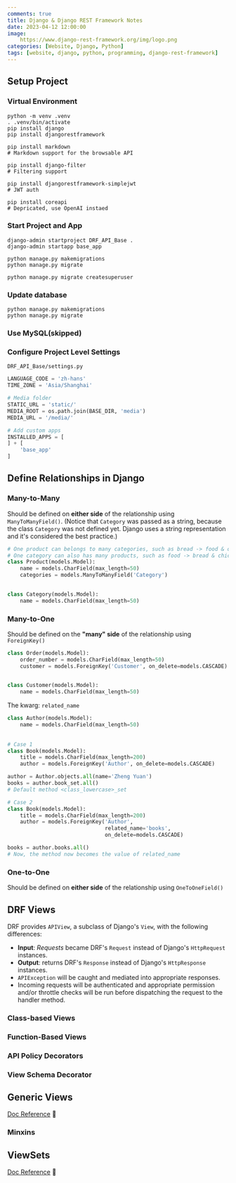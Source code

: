 ```yaml
---
comments: true
title: Django & Django REST Framework Notes
date: 2023-04-12 12:00:00
image:
    https://www.django-rest-framework.org/img/logo.png
categories: [Website, Django, Python]
tags: [website, django, python, programming, django-rest-framework]
---
```


## Setup Project

### Virtual Environment

```shell
python -m venv .venv
. .venv/bin/activate
pip install django
pip install djangorestframework

pip install markdown			
# Markdown support for the browsable API

pip install django-filter		
# Filtering support

pip install djangorestframework-simplejwt	
# JWT auth

pip install coreapi
# Depricated, use OpenAI instaed
```

### Start Project and App

```shell
django-admin startproject DRF_API_Base .
django-admin startapp base_app

python manage.py makemigrations
python manage.py migrate

python manage.py migrate createsuperuser
```

### Update database

```shell
python manage.py makemigrations
python manage.py migrate
```

### Use MySQL(skipped)

### Configure Project Level Settings 

`DRF_API_Base/settings.py`

```python
LANGUAGE_CODE = 'zh-hans'
TIME_ZONE = 'Asia/Shanghai'

# Media folder
STATIC_URL = 'static/'
MEDIA_ROOT = os.path.join(BASE_DIR, 'media')
MEDIA_URL = '/media/'

# Add custom apps
INSTALLED_APPS = [
] + [
    'base_app'
]
```

## Define Relationships in Django

### Many-to-Many

Should be defined on **either side** of the relationship using `ManyToManyField()`. (Notice that `Category` was passed as a string, because the class `Category` was not defined yet. Django uses a string representation and it's considered the best practice.)

```python
# One product can belongs to many categories, such as bread -> food & on_sale_product
# One category can also has many products, such as food -> bread & chicken
class Product(models.Model):
    name = models.CharField(max_length=50)
    categories = models.ManyToManyField('Category')

    
class Category(models.Model):
    name = models.CharField(max_length=50)
```

### Many-to-One

Should be defined on the **"many" side** of the relationship using `ForeignKey()`

```python
class Order(models.Model):
    order_number = models.CharField(max_length=50)
    customer = models.ForeignKey('Customer', on_delete=models.CASCADE)

    
class Customer(models.Model):
    name = models.CharField(max_length=50)
```

The kwarg: `related_name` 

```python
class Author(models.Model):
    name = models.CharField(max_length=50)
    
 
# Case 1
class Book(models.Model):
    title = models.CharField(max_length=200)
    author = models.ForeignKey('Author', on_delete=models.CASCADE)

author = Author.objects.all(name='Zheng Yuan')
books = author.book_set.all()  
# Default method <class_lowercase>_set

# Case 2
class Book(models.Model):
    title = models.CharField(max_length=200)
    author = models.ForeignKey('Author', 
                               related_name='books',
                               on_delete=models.CASCADE)

books = author.books.all()
# Now, the method now becomes the value of related_name
```

### One-to-One

Should be defined on **either side** of the relationship using `OneToOneField()`

## DRF Views

DRF provides `APIView`, a subclass of Django's `View`, with the following differences:

- **Input**: *Requests* became DRF's `Request` instead of Django's `HttpRequest` instances.
- **Output**: returns DRF's `Response` instead of Django's `HttpResponse` instances.
- `APIException` will be caught and mediated into appropriate responses.
- Incoming requests will be authenticated and appropriate permission and/or throttle checks will be run before dispatching the request to the handler method.


### Class-based Views

### Function-Based Views

### API Policy Decorators

### View Schema Decorator

## Generic Views

[Doc Reference](https://www.django-rest-framework.org/api-guide/generic-views/) :link:

### Minxins

## ViewSets

[Doc Reference](https://www.django-rest-framework.org/api-guide/viewsets) :link: